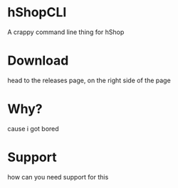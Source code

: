 # hShopCLI
A crappy command line thing for hShop

# Download 
head to the releases page, on the right side of the page

# Why?
cause i got bored

# Support
how can you need support for this
